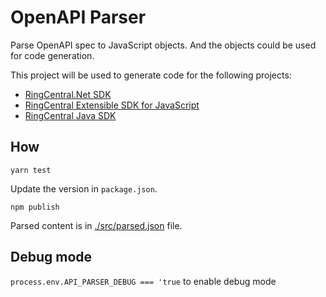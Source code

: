 # OpenAPI Parser

Parse OpenAPI spec to JavaScript objects. And the objects could be used for code generation.

This project will be used to generate code for the following projects:

- [RingCentral.Net SDK](https://github.com/ringcentral/RingCentral.Net)
- [RingCentral Extensible SDK for JavaScript](https://github.com/ringcentral/RingCentral-extensible)
- [RingCentral Java SDK](https://github.com/ringcentral/ringcentral-java)

## How

```
yarn test
```

Update the version in `package.json`.

```
npm publish
```

Parsed content is in [./src/parsed.json](./src/parsed.json) file.

## Debug mode

`process.env.API_PARSER_DEBUG === 'true` to enable debug mode
